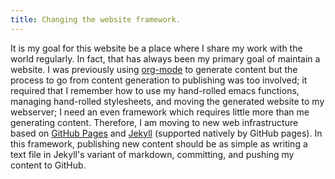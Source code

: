 ```yaml
---
title: Changing the website framework.
---
```


It is my goal for this website be a place where I share my work with
the world regularly. In fact, that has always been my primary goal of
maintain a website. I was previously using
[org-mode](http://orgmode.org/) to generate content but the process to
go from content generation to publishing was too involved; it required
that I remember how to use my hand-rolled emacs functions, managing
hand-rolled stylesheets, and moving the generated website to my
webserver; I need an even framework which requires little more than
me generating content. Therefore, I am moving
to new web infrastructure based on [GitHub
Pages](https://pages.github.com/) and [Jekyll](https://jekyllrb.com/)
(supported natively by GitHub pages). In this framework, publishing
new content should be as simple as writing a text file in Jekyll's
variant of markdown, committing, and pushing my content to GitHub.




